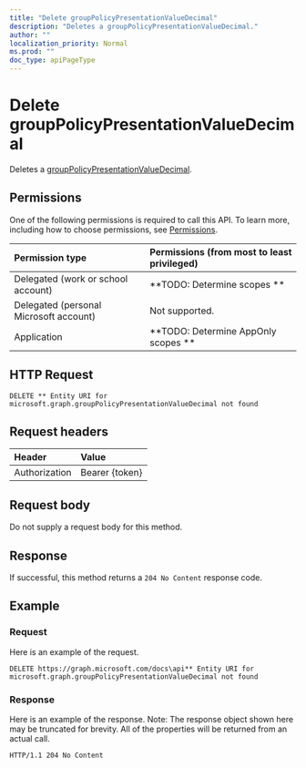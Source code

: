 ```yaml
---
title: "Delete groupPolicyPresentationValueDecimal"
description: "Deletes a groupPolicyPresentationValueDecimal."
author: ""
localization_priority: Normal
ms.prod: ""
doc_type: apiPageType
---
```


# Delete groupPolicyPresentationValueDecimal

Deletes a [groupPolicyPresentationValueDecimal](../resources/grouppolicypresentationvaluedecimal.md).

## Permissions
One of the following permissions is required to call this API. To learn more, including how to choose permissions, see [Permissions](/concepts/permissions-reference.md).

|Permission type|Permissions (from most to least privileged)|
|:---|:---|
|Delegated (work or school account)|**TODO: Determine scopes **|
|Delegated (personal Microsoft account)|Not supported.|
|Application|**TODO: Determine AppOnly scopes **|

## HTTP Request
<!-- {
  "blockType": "ignored"
}
-->
``` http
DELETE ** Entity URI for microsoft.graph.groupPolicyPresentationValueDecimal not found
```

## Request headers
|Header|Value|
|:---|:---|
|Authorization|Bearer {token}|

## Request body
Do not supply a request body for this method.

## Response
If successful, this method returns a `204 No Content` response code.

## Example

### Request
Here is an example of the request.
<!-- {
  "blockType": "request",
  "name": "delete_grouppolicypresentationvaluedecimal"
}
-->
``` http
DELETE https://graph.microsoft.com/docs\api** Entity URI for microsoft.graph.groupPolicyPresentationValueDecimal not found
```

### Response
Here is an example of the response. Note: The response object shown here may be truncated for brevity. All of the properties will be returned from an actual call.
<!-- {
  "blockType": "response",
  "truncated": true
}
-->
``` http
HTTP/1.1 204 No Content
```

